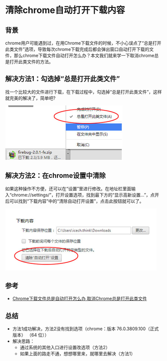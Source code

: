 # 清除chrome自动打开下载内容

## 背景
chrome用户可能遇到过，在用Chrome下载文件的时候，不小心误点了“总是打开此类文件”选项，导致每次chrome下载完成后都会弹出窗口自动打开下载的文件，那么chrome下载文件自动打开怎么办？本文我们就来学一下取消chrome总是打开此类文件的方法。

## 解决方法1：勾选掉“总是打开此类文件”
找一个比较大的文件进行下载，在下载过程中，勾选掉“总是打开此类文件”，这样就完美的解决了，简单吧?

![方法1](1.jpg)

## 解决方法2：在chrome设置中清除
如果这种操作不方便，还可以在“设置”里进行修改。在地址栏里面输入“chrome://settings/”，打开设置选项，找到最下方的“显示高新设置...”，点开后可以找到“下载内容”中的“清除自动打开设置”，点击此按钮就可以了。

![方法2](2.jpg)

## 参考
- [Chrome下载文件总是自动打开怎么办 取消Chrome总是打开此类文件](http://www.02405.com/soft/windows/2.html)

## 总结
- 方法1成功解决，方法2没有找到选项（chrome：版本 76.0.3809.100（正式版本） （64 位））
- 解决思路：
  - 通过系统的其他入口进行设置改选项（方法2）
  - 如果上面的路走不通，想想哪里来，就哪里去解决（方法1）